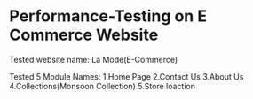 # Performance-Testing on E Commerce Website

Tested website name: La Mode(E-Commerce)

Tested 5 Module Names:
1.Home Page
 2.Contact Us
 3.About Us
 4.Collections(Monsoon Collection)
 5.Store loaction

